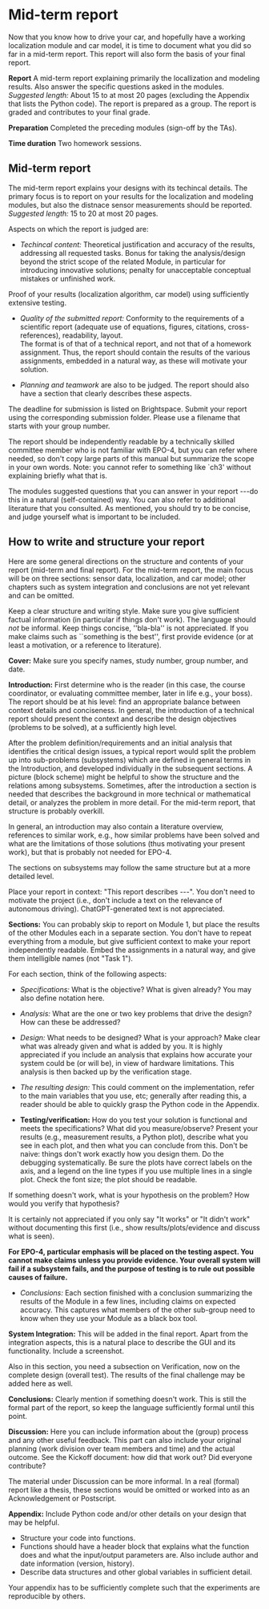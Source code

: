 # Mid-term report

Now that you know how to drive your car, and hopefully have a working localization module and car model, it is time to document what you did so far in a mid-term report. This report will also form the basis of your final report.

**Report** A mid-term report explaining primarily the locallization and modeling results. Also answer the specific questions asked in the modules. 
*Suggested length:* About 15 to at most 20 pages (excluding the Appendix that lists the Python code).
The report is prepared as a group. The report is graded and contributes to your final grade.

**Preparation** Completed the preceding modules (sign-off by the TAs).

**Time duration** Two homework sessions.

## Mid-term report

The mid-term report explains your designs with its techincal details. The primary focus is to report on your results for the localization and modeling modules, but also the distnace sensor measurements should be reported. 
*Suggested length:* 15 to 20 at most 20 pages. 

Aspects on which the report is judged are:

- *Techincal content:* Theoretical justification and accuracy of the results, addressing all requested tasks. Bonus for taking the analysis/design beyond the strict scope of the related Module, in particular for introducing innovative solutions; penalty for unacceptable conceptual mistakes or unfinished work.

Proof of your results (localization algorithm, car model) using sufficiently extensive testing.

- *Quality of the submitted report:* Conformity to the requirements of a scientific report (adequate use of equations, figures, citations, cross-references), readability, layout.  
The format is of that of a technical report, and not that of a homework assignment.  Thus, the report should contain the results of the various assignments, embedded in a natural way, as these will motivate your solution. 

- *Planning and teamwork* are also to be judged. The report should also have a section that clearly describes these aspects. 

The deadline for submission is listed on Brightspace. Submit your report using the corresponding submission folder. Please use a filename that starts with your group number.

The report should be independently readable by a technically skilled committee member who is not familiar with EPO-4, but you can refer where needed, so don't copy large parts of this manual but summarize the scope in your own words.  Note: you cannot refer to something like `ch3' without explaining briefly what that is.

The modules suggested questions that you can answer in your report ---do this in a natural (self-contained) way.  You can also refer to additional literature that you consulted.  As mentioned, you should try to be concise, and judge yourself what is important to be included.

## How to write and structure your report

Here are some general directions on the structure and contents of your report (mid-term and final report).  For the mid-term report, the main focus will be on three sections: sensor data, localization, and car model; other chapters such as system integration and conclusions are not yet relevant and can be omitted.

Keep a clear structure and writing style. Make sure you give sufficient factual information (in particular if things don't work). The language should *not* be informal.  Keep things concise, ''bla-bla'' is not appreciated. If you make claims such as ``something is the best'', first provide evidence (or at least a motivation, or a reference to literature).

**Cover:** Make sure you specify names, study number, group number, and date.

**Introduction:** First determine who is the reader (in this case, the course coordinator, or evaluating committee member, later in life e.g., your boss). The report should be at his level: find an appropriate balance between context details and conciseness. In general, the introduction of a technical report should present the context and describe the design objectives (problems to be solved), at a sufficiently high level. 

After the problem definition/requirements and an initial analysis that identifies the critical design issues, a typical report would split the problem up into sub-problems (subsystems) which are defined in general terms in the Introduction, and developed individually in the subsequent sections. A picture (block scheme) might be helpful to show the structure and the relations among subsystems. Sometimes, after the introduction a section is needed that describes the background in more technical or mathematical detail, or analyzes the problem in more detail. For the mid-term report, that structure is probably overkill.

In general, an introduction may also contain a literature overview, references to similar work, e.g., how similar problems have been solved and what are the limitations of those solutions (thus motivating your present work), but that is probably not needed for EPO-4.

The sections on subsystems may follow the same structure but at a more detailed level.

Place your report in context: "This report describes ---". You don't need to motivate the project (i.e., don't include a text on the relevance of autonomous driving). ChatGPT-generated text is not appreciated.

**Sections:** You can probably skip to report on Module 1, but place the results of the other Modules each in a separate section. You don't have to repeat everything from a module, but give sufficient context to make your report independently readable. Embed the assignments in a natural way, and give them intelligible names (not "Task 1").

For each section, think of the following aspects:

- *Specifications:* What is the objective? What is given already? You may also define notation here.
- *Analysis:* What are the one or two key problems that drive the design? How can these be addressed?
- *Design:* What needs to be designed? What is your approach? Make clear what was already given and what is added by you. 
It is highly appreciated if you include an analysis that explains how accurate your system could be (or will be), in view of hardware limitations. This analysis is then backed up by the verification stage.
- *The resulting design:* This could comment on the implementation, refer to the main variables that you use, etc; generally after reading this, a reader should be able to quickly grasp the Python code in the Appendix.

- **Testing/verification:** How do you test your solution is functional and meets the specifications?  What did you measure/observe? Present your results (e.g., measurement results, a Python plot), describe what you see in each plot, and then what you can conclude from this.  Don't be naive: things don't work exactly how you design them.  Do the debugging systematically.  Be sure the plots have correct labels on the axis, and a legend on the line types if you use multiple lines in a single plot. Check the font size; the plot should be readable.

If something doesn't work, what is your hypothesis on the problem? How would you verify that hypothesis?

It is certainly not appreciated if you only say "It works" or "It didn't work" without documenting this first (i.e., show results/plots/evidence and discuss what is seen).

**For EPO-4, particular emphasis will be placed on the testing aspect. You cannot make claims unless you provide evidence. Your overall system will fail if a subsystem fails, and the purpose of testing is to rule out possible causes of failure.**

- *Conclusions:* Each section finished with a conclusion summarizing the results of the Module in a few lines, including claims on expected accuracy. This captures what members of the other sub-group need to know when they use your Module as a black box tool.

**System Integration:** This will be added in the final report. Apart from the integration aspects, this is a natural place to describe the GUI and its functionality. Include a screenshot.

Also in this section, you need a subsection on Verification, now on the complete design (overall test). The results of the final challenge may be added here as well. 

**Conclusions:** Clearly mention if something doesn't work. This is still the formal part of the report, so keep the language sufficiently formal until this point.

**Discussion:** Here you can include information about the (group) process and any other useful feedback. This part can also include your original planning (work division over team members and time) and the actual outcome. See the Kickoff document: how did that work out? Did everyone contribute?

The material under Discussion can be more informal. In a real (formal) report like a thesis, these sections would be omitted or worked into as an Acknowledgement or Postscript.

**Appendix:** Include Python code and/or other details on your design that may be helpful.
- Structure your code into functions. 
- Functions should have a header block that explains what the function does and what the input/output parameters are. Also include author and date information (version, history).
- Describe data structures and other global variables in sufficient detail.

Your appendix has to be sufficiently complete such that the experiments are reproducible by others.
